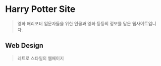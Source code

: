 # Harry Potter Site
 > 영화 해리포터 입문자들을 위한 인물과 영화 등등의 정보를 담은 웹사이트입니다.

## Web Design
 > 레트로 스타일의 웹페이지
 
